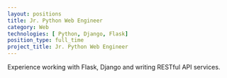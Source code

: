 ```yaml
---
layout: positions
title: Jr. Python Web Engineer
category: Web
technologies: [ Python, Django, Flask]
position_type: full_time
project_title: Jr. Python Web Engineer
---
```


Experience working with Flask, Django and writing RESTful API services.
